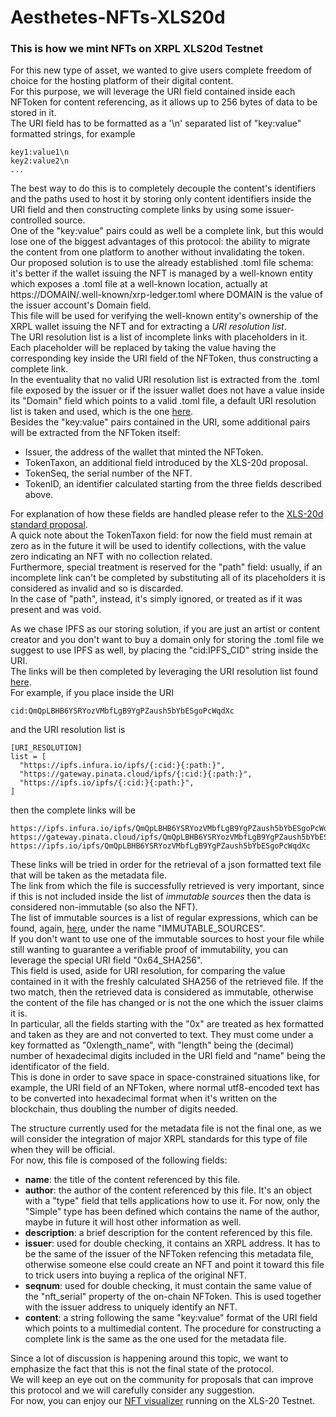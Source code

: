 # Aesthetes-NFTs-XLS20d
### This is how we mint NFTs on XRPL XLS20d Testnet

For this new type of asset, we wanted to give users complete freedom of choice for the hosting platform of their digital content.  
For this purpose, we will leverage the URI field contained inside each NFToken for content referencing, as it allows up to 256 bytes of data to be stored in it.  
The URI field has to be formatted as a '\n' separated list of "key:value" formatted strings, for example

```
key1:value1\n
key2:value2\n
...
```
The best way to do this is to completely decouple the content's identifiers and the paths used to host it by storing only content identifiers inside the URI field and then constructing complete links by using some issuer-controlled source.  
One of the "key:value" pairs could as well be a complete link, but this would lose one of the biggest advantages of this protocol: the ability to migrate the content from one platform to another without invalidating the token.  
Our proposed solution is to use the already established .toml file schema: it's better if the wallet issuing the NFT is managed by a well-known entity which exposes a .toml file at a well-known location, actually at https://DOMAIN/.well-known/xrp-ledger.toml where DOMAIN is the value of the issuer account's Domain field.  
This file will be used for verifying the well-known entity's ownership of the XRPL wallet issuing the NFT and for extracting a *URI resolution list*.  
The URI resolution list is a list of incomplete links with placeholders in it. Each placeholder will be replaced by taking the value having the corresponding key inside the URI field of the NFToken, thus constructing a complete link.  
In the eventuality that no valid URI resolution list is extracted from the .toml file exposed by the issuer or if the issuer wallet does not have a value inside its "Domain" field which points to a valid .toml file, a default URI resolution list is taken and used, which is the one [here](https://xrpl.aesthetes.art/.well-known/xrp-ledger.toml).  
Besides the "key:value" pairs contained in the URI, some additional pairs will be extracted from the NFToken itself:
* Issuer, the address of the wallet that minted the NFToken.
* TokenTaxon, an additional field introduced by the XLS-20d proposal.
* TokenSeq, the serial number of the NFT.
* TokenID, an identifier calculated starting from the three fields described above.

For explanation of how these fields are handled please refer to the [XLS-20d standard proposal](https://github.com/XRPLF/XRPL-Standards/discussions/46).  
A quick note about the TokenTaxon field: for now the field must remain at zero as in the future it will be used to identify collections, with the value zero indicating an NFT with no collection related.  
Furthermore, special treatment is reserved for the "path" field: usually, if an incomplete link can't be completed by substituting all of its placeholders it is considered as invalid and so is discarded.  
In the case of "path", instead, it's simply ignored, or treated as if it was present and was void.

As we chase IPFS as our storing solution, if you are just an artist or content creator and you don't want to buy a domain only for storing the .toml file we suggest to use IPFS as well, by placing the "cid:IPFS_CID" string inside the URI.  
The links will be then completed by leveraging the URI resolution list found [here](https://xrpl.aesthetes.art/.well-known/xrp-ledger.toml).  
For example, if you place inside the URI

```
cid:QmQpLBHB6YSRYozVMbfLgB9YgPZaush5bYbESgoPcWqdXc
```
and the URI resolution list is

``` 
[URI_RESOLUTION]
list = [
  "https://ipfs.infura.io/ipfs/{:cid:}{:path:}",
  "https://gateway.pinata.cloud/ipfs/{:cid:}{:path:}",
  "https://ipfs.io/ipfs/{:cid:}{:path:}",
]
```
then the complete links will be

```
https://ipfs.infura.io/ipfs/QmQpLBHB6YSRYozVMbfLgB9YgPZaush5bYbESgoPcWqdXc
https://gateway.pinata.cloud/ipfs/QmQpLBHB6YSRYozVMbfLgB9YgPZaush5bYbESgoPcWqdXc
https://ipfs.io/ipfs/QmQpLBHB6YSRYozVMbfLgB9YgPZaush5bYbESgoPcWqdXc
```
These links will be tried in order for the retrieval of a json formatted text file that will be taken as the metadata file.  
The link from which the file is successfully retrieved is very important, since if this is not included inside the list of *immutable sources* then the data is considered non-immutable (so also the NFT).  
The list of immutable sources is a list of regular expressions, which can be found, again, [here](https://xrpl.aesthetes.art/.well-known/xrp-ledger.toml), under the name "IMMUTABLE_SOURCES".  
If you don't want to use one of the immutable sources to host your file while still wanting to guarantee a verifiable proof of immutability, you can leverage the special URI field "0x64_SHA256".  
This field is used, aside for URI resolution, for comparing the value contained in it with the freshly calculated SHA256 of the retrieved file. If the two match, then the retrieved data is considered as immutable, otherwise the content of the file has changed or is not the one which the issuer claims it is.  
In particular, all the fields starting with the "0x" are treated as hex formatted and taken as they are and not converted to text. They must come under a key formatted as "0xlength_name", with "length" being the (decimal) number of hexadecimal digits included in the URI field and "name" being the identificator of the field.  
This is done in order to save space in space-constrained situations like, for example, the URI field of an NFToken, where normal utf8-encoded text has to be converted into hexadecimal format when it's written on the blockchain, thus doubling the number of digits needed.

The structure currently used for the metadata file is not the final one, as we will consider the integration of major XRPL standards for this type of file when they will be official.  
For now, this file is composed of the following fields:
* **name**: the title of the content referenced by this file.
* **author**: the author of the content referenced by this file. It's an object with a "type" field that tells applications how to use it. For now, only the "Simple" type has been defined which contains the name of the author, maybe in future it will host other information as well.
* **description**: a brief description for the content referenced by this file.
* **issuer**: used for double checking, it contains an XRPL address. It has to be the same of the issuer of the NFToken refencing this metadata file, otherwise someone else could create an NFT and point it toward this file to trick users into buying a replica of the original NFT.
* **seqnum**: used for double checking, it must contain the same value of the "nft_serial" property of the on-chain NFToken. This is used together with the issuer address to uniquely identify an NFT.
* **content**: a string following the same "key:value" format of the URI field which points to a multimedial content. The procedure for constructing a complete link is the same as the one used for the metadata file.

Since a lot of discussion is happening around this topic, we want to emphasize the fact that this is not the final state of the protocol.  
We will keep an eye out on the community for proposals that can improve this protocol and we will carefully consider any suggestion.  
For now, you can enjoy our [NFT visualizer](https://xls20d.xrplnft.art/) running on the XLS-20 Testnet.
